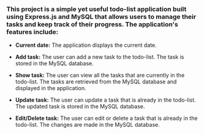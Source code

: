 <h3>This project is a simple yet useful todo-list application built using Express.js and MySQL that allows users to manage their tasks and keep track of their progress. The application's features include:</h3>

- **Current date:** The application displays the current date.

- **Add task:** The user can add a new task to the todo-list. The task is stored in the MySQL database.

- **Show task:** The user can view all the tasks that are currently in the todo-list. The tasks are retrieved from the MySQL database and displayed in the application.

- **Update task:** The user can update a task that is already in the todo-list. The updated task is stored in the MySQL database.

- **Edit/Delete task:** The user can edit or delete a task that is already in the todo-list. The changes are made in the MySQL database.
